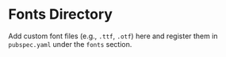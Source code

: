 # Fonts Directory

Add custom font files (e.g., `.ttf`, `.otf`) here and register them in `pubspec.yaml` under the `fonts` section.
